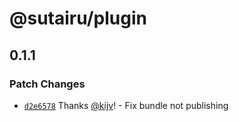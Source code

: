 # @sutairu/plugin

## 0.1.1

### Patch Changes

- [`d2e6578`](https://github.com/jujitsustudio/sutairu/commit/d2e6578eaaf5da605822e34364b24b2140a15456) Thanks [@kijv](https://github.com/kijv)! - Fix bundle not publishing
